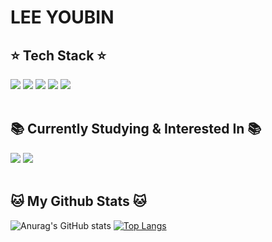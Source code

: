 # LEE YOUBIN


## ⭐ Tech Stack ⭐
<div>
<img src="https://img.shields.io/badge/Java-007396?style=flat&logo=openJDK&logoColor=white"/> <img src="https://img.shields.io/badge/Python-3776AB?style=flat&logo=Python&logoColor=white"/> <img src="https://img.shields.io/badge/MongoDB-47A248?style=flat&logo=MongoDB&logoColor=white"/> <img src="https://img.shields.io/badge/MySQL-4479A1?style=flat&logo=MySQL&logoColor=white"/> <img src="https://img.shields.io/badge/AWS-232F3E?style=flat&logo=Amazon AWS&logoColor=white"/>
</div>
<br>

## 📚 Currently Studying & Interested In 📚
<div>
<img src="https://img.shields.io/badge/Spring Boot-6DB33F?style=flat&logo=Spring Boot&logoColor=white"/> <img src="https://img.shields.io/badge/Apache Hadoop-66CCFF?style=flat&logo=apachehadoop&logoColor=white"/>
</div>
<br>

## 🐱 My Github Stats 🐱
<div>

![Anurag's GitHub stats](https://github-readme-stats.vercel.app/api?username=youbbin&theme=dracula&show_icons=true)
[![Top Langs](https://github-readme-stats.vercel.app/api/top-langs/?username=youbbin&hide=javascript&layout=compact)](https://github.com/youbbin/github-readme-stats)
</div>
